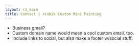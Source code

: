 ```yaml
---
layout: r3_main
title: Contact | rcubik Custom Mini Painting
---
```

- Business gmail?
- Custom domain name would mean a cool custom email, too.
- Include links to social, but also make a footer w/social stuff. 
